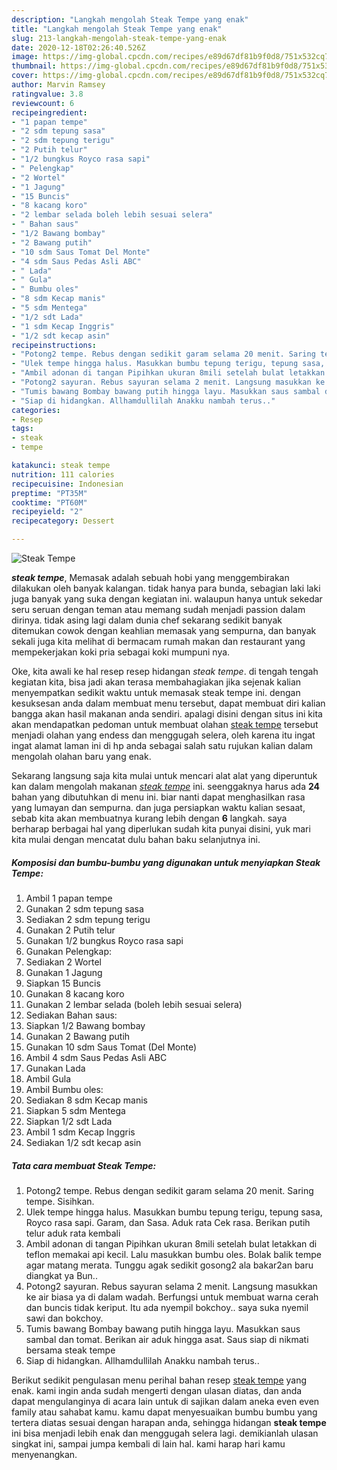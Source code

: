 ```yaml
---
description: "Langkah mengolah Steak Tempe yang enak"
title: "Langkah mengolah Steak Tempe yang enak"
slug: 213-langkah-mengolah-steak-tempe-yang-enak
date: 2020-12-18T02:26:40.526Z
image: https://img-global.cpcdn.com/recipes/e89d67df81b9f0d8/751x532cq70/steak-tempe-foto-resep-utama.jpg
thumbnail: https://img-global.cpcdn.com/recipes/e89d67df81b9f0d8/751x532cq70/steak-tempe-foto-resep-utama.jpg
cover: https://img-global.cpcdn.com/recipes/e89d67df81b9f0d8/751x532cq70/steak-tempe-foto-resep-utama.jpg
author: Marvin Ramsey
ratingvalue: 3.8
reviewcount: 6
recipeingredient:
- "1 papan tempe"
- "2 sdm tepung sasa"
- "2 sdm tepung terigu"
- "2 Putih telur"
- "1/2 bungkus Royco rasa sapi"
- " Pelengkap"
- "2 Wortel"
- "1 Jagung"
- "15 Buncis"
- "8 kacang koro"
- "2 lembar selada boleh lebih sesuai selera"
- " Bahan saus"
- "1/2 Bawang bombay"
- "2 Bawang putih"
- "10 sdm Saus Tomat Del Monte"
- "4 sdm Saus Pedas Asli ABC"
- " Lada"
- " Gula"
- " Bumbu oles"
- "8 sdm Kecap manis"
- "5 sdm Mentega"
- "1/2 sdt Lada"
- "1 sdm Kecap Inggris"
- "1/2 sdt kecap asin"
recipeinstructions:
- "Potong2 tempe. Rebus dengan sedikit garam selama 20 menit. Saring tempe. Sisihkan."
- "Ulek tempe hingga halus. Masukkan bumbu tepung terigu, tepung sasa, Royco rasa sapi. Garam, dan Sasa. Aduk rata Cek rasa. Berikan putih telur aduk rata kembali"
- "Ambil adonan di tangan Pipihkan ukuran 8mili setelah bulat letakkan di teflon memakai api kecil. Lalu masukkan bumbu oles. Bolak balik tempe agar matang merata. Tunggu agak sedikit gosong2 ala bakar2an baru diangkat ya Bun.."
- "Potong2 sayuran. Rebus sayuran selama 2 menit. Langsung masukkan ke air biasa ya di dalam wadah. Berfungsi untuk membuat warna cerah dan buncis tidak keriput. Itu ada nyempil bokchoy.. saya suka nyemil sawi dan bokchoy."
- "Tumis bawang Bombay bawang putih hingga layu. Masukkan saus sambal dan tomat. Berikan air aduk hingga asat. Saus siap di nikmati bersama steak tempe"
- "Siap di hidangkan. Allhamdullilah Anakku nambah terus.."
categories:
- Resep
tags:
- steak
- tempe

katakunci: steak tempe 
nutrition: 111 calories
recipecuisine: Indonesian
preptime: "PT35M"
cooktime: "PT60M"
recipeyield: "2"
recipecategory: Dessert

---
```



![Steak Tempe](https://img-global.cpcdn.com/recipes/e89d67df81b9f0d8/751x532cq70/steak-tempe-foto-resep-utama.jpg)

<b><i>steak tempe</i></b>, Memasak adalah sebuah hobi yang menggembirakan dilakukan oleh banyak kalangan. tidak hanya para bunda, sebagian laki laki juga banyak yang suka dengan kegiatan ini. walaupun hanya untuk sekedar seru seruan dengan teman atau memang sudah menjadi passion dalam dirinya. tidak asing lagi dalam dunia chef sekarang sedikit banyak ditemukan cowok dengan keahlian memasak yang sempurna, dan banyak sekali juga kita melihat di bermacam rumah makan dan restaurant yang mempekerjakan koki pria sebagai koki mumpuni nya.



Oke, kita awali ke hal resep resep hidangan <i>steak tempe</i>. di tengah tengah kegiatan kita, bisa jadi akan terasa membahagiakan jika sejenak kalian menyempatkan sedikit waktu untuk memasak steak tempe ini. dengan kesuksesan anda dalam membuat menu tersebut, dapat membuat diri kalian bangga akan hasil makanan anda sendiri. apalagi disini dengan situs ini kita akan mendapatkan pedoman untuk membuat olahan <u>steak tempe</u> tersebut menjadi olahan yang endess dan menggugah selera, oleh karena itu ingat ingat alamat laman ini di hp anda sebagai salah satu rujukan kalian dalam mengolah olahan baru yang enak.


Sekarang langsung saja kita mulai untuk mencari alat alat yang diperuntuk kan dalam mengolah makanan <u><i>steak tempe</i></u> ini. seenggaknya harus ada <b>24</b> bahan yang dibutuhkan di menu ini. biar nanti dapat menghasilkan rasa yang lumayan dan sempurna. dan juga persiapkan waktu kalian sesaat, sebab kita akan membuatnya kurang lebih dengan <b>6</b> langkah. saya berharap berbagai hal yang diperlukan sudah kita punyai disini, yuk mari kita mulai dengan mencatat dulu bahan baku selanjutnya ini.

<!--inarticleads1-->

##### Komposisi dan bumbu-bumbu yang digunakan untuk menyiapkan Steak Tempe:

1. Ambil 1 papan tempe
1. Gunakan 2 sdm tepung sasa
1. Sediakan 2 sdm tepung terigu
1. Gunakan 2 Putih telur
1. Gunakan 1/2 bungkus Royco rasa sapi
1. Gunakan  Pelengkap:
1. Sediakan 2 Wortel
1. Gunakan 1 Jagung
1. Siapkan 15 Buncis
1. Gunakan 8 kacang koro
1. Gunakan 2 lembar selada (boleh lebih sesuai selera)
1. Sediakan  Bahan saus:
1. Siapkan 1/2 Bawang bombay
1. Gunakan 2 Bawang putih
1. Gunakan 10 sdm Saus Tomat (Del Monte)
1. Ambil 4 sdm Saus Pedas Asli ABC
1. Gunakan  Lada
1. Ambil  Gula
1. Ambil  Bumbu oles:
1. Sediakan 8 sdm Kecap manis
1. Siapkan 5 sdm Mentega
1. Siapkan 1/2 sdt Lada
1. Ambil 1 sdm Kecap Inggris
1. Sediakan 1/2 sdt kecap asin




<!--inarticleads2-->

##### Tata cara membuat Steak Tempe:

1. Potong2 tempe. Rebus dengan sedikit garam selama 20 menit. Saring tempe. Sisihkan.
1. Ulek tempe hingga halus. Masukkan bumbu tepung terigu, tepung sasa, Royco rasa sapi. Garam, dan Sasa. Aduk rata Cek rasa. Berikan putih telur aduk rata kembali
1. Ambil adonan di tangan Pipihkan ukuran 8mili setelah bulat letakkan di teflon memakai api kecil. Lalu masukkan bumbu oles. Bolak balik tempe agar matang merata. Tunggu agak sedikit gosong2 ala bakar2an baru diangkat ya Bun..
1. Potong2 sayuran. Rebus sayuran selama 2 menit. Langsung masukkan ke air biasa ya di dalam wadah. Berfungsi untuk membuat warna cerah dan buncis tidak keriput. Itu ada nyempil bokchoy.. saya suka nyemil sawi dan bokchoy.
1. Tumis bawang Bombay bawang putih hingga layu. Masukkan saus sambal dan tomat. Berikan air aduk hingga asat. Saus siap di nikmati bersama steak tempe
1. Siap di hidangkan. Allhamdullilah Anakku nambah terus..




Berikut sedikit pengulasan menu perihal bahan resep <u>steak tempe</u> yang enak. kami ingin anda sudah mengerti dengan ulasan diatas, dan anda dapat mengulanginya di acara lain untuk di sajikan dalam aneka even even family atau sahabat kamu. kamu dapat menyesuaikan bumbu bumbu yang tertera diatas sesuai dengan harapan anda, sehingga hidangan <b>steak tempe</b> ini bisa menjadi lebih enak dan menggugah selera lagi. demikianlah ulasan singkat ini, sampai jumpa kembali di lain hal. kami harap hari kamu menyenangkan.
